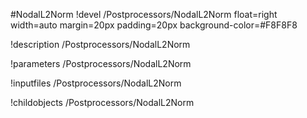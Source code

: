 <!-- MOOSE Object Documentation Stub: Remove this when content is added. -->
#NodalL2Norm
!devel /Postprocessors/NodalL2Norm float=right width=auto margin=20px padding=20px background-color=#F8F8F8

!description /Postprocessors/NodalL2Norm

!parameters /Postprocessors/NodalL2Norm

!inputfiles /Postprocessors/NodalL2Norm

!childobjects /Postprocessors/NodalL2Norm
